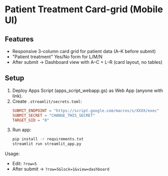 
# Patient Treatment Card-grid (Mobile UI)

## Features
- Responsive 3-column card grid for patient data (A–K before submit)
- "Patient treatment" Yes/No form for L/M/N
- After submit → Dashboard view with A–C + L–R (card layout, no tables)

## Setup
1. Deploy Apps Script (apps_script_webapp.gs) as Web App (anyone with link).
2. Create `.streamlit/secrets.toml`:
   ```toml
   SUBMIT_ENDPOINT = "https://script.google.com/macros/s/XXXX/exec"
   SUBMIT_SECRET = "CHANGE_THIS_SECRET"
   TARGET_GID = "0"
   ```
3. Run app:
   ```bash
   pip install -r requirements.txt
   streamlit run streamlit_app.py
   ```

Usage:
- Edit: `?row=5`
- After submit → `?row=5&lock=1&view=dashboard`
